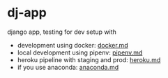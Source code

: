 # dj-app

django app, testing for dev setup with 

- development using docker: [docker.md](docs/docker.md)
- local development using pipenv: [pipenv.md](docs/pipenv.md)
- heroku pipeline with staging and prod: [heroku.md](docs/heroku.md)
- if you use anaconda: [anaconda.md](docs/anaconda.md)




